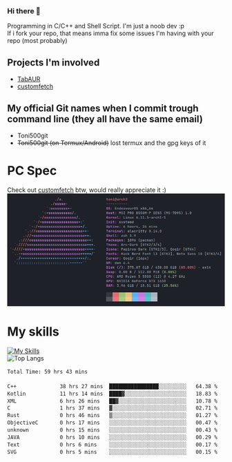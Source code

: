 ### Hi there 👋

Programming in C/C++ and Shell Script. I'm just a noob dev :p\
If i fork your repo, that means imma fix some issues I'm having with your repo (most probably)

## Projects I'm involved
 - [TabAUR](https://github.com/BurntRanch/TabAUR)
 - [customfetch](https://github.com/Toni500github/customfetch)

## My official Git names when I commit trough command line (they all have the same email)
* Toni500git
* ~~Toni500git (on Termux/Android)~~ lost termux and the gpg keys of it

# PC Spec
Check out [customfetch](https://github.com/Toni500github/customfetch) btw, would really appreciate it :)
![screenshot.png](https://github.com/Toni500github/customfetch/raw/main/screenshot.png)

# My skills
[![My Skills](https://skillicons.dev/icons?i=cpp,bash,arch,linux&theme=light)](https://skillicons.dev)\
![Top Langs](https://github-readme-stats.vercel.app/api/top-langs/?username=Toni500github&layout=compact)

<!--START_SECTION:waka-->

```txt
Total Time: 59 hrs 43 mins

C++              38 hrs 27 mins  ████████████████░░░░░░░░░   64.38 %
Kotlin           11 hrs 14 mins  ████▓░░░░░░░░░░░░░░░░░░░░   18.83 %
XML              6 hrs 26 mins   ██▓░░░░░░░░░░░░░░░░░░░░░░   10.78 %
C                1 hrs 37 mins   ▓░░░░░░░░░░░░░░░░░░░░░░░░   02.71 %
Rust             0 hrs 46 mins   ▒░░░░░░░░░░░░░░░░░░░░░░░░   01.27 %
ObjectiveC       0 hrs 17 mins   ░░░░░░░░░░░░░░░░░░░░░░░░░   00.47 %
unknown          0 hrs 15 mins   ░░░░░░░░░░░░░░░░░░░░░░░░░   00.43 %
JAVA             0 hrs 10 mins   ░░░░░░░░░░░░░░░░░░░░░░░░░   00.29 %
Text             0 hrs 6 mins    ░░░░░░░░░░░░░░░░░░░░░░░░░   00.17 %
SVG              0 hrs 5 mins    ░░░░░░░░░░░░░░░░░░░░░░░░░   00.15 %
```

<!--END_SECTION:waka-->
